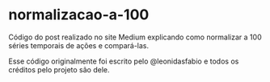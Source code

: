 # normalizacao-a-100

Código do post realizado no site Medium explicando como normalizar a 100 séries temporais de ações e compará-las.

Esse código originalmente foi escrito pelo @leonidasfabio e todos os créditos pelo projeto são dele.